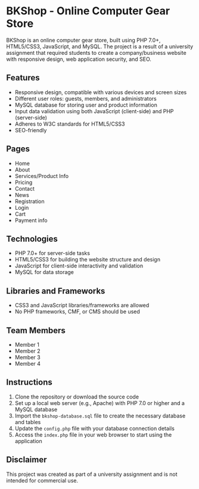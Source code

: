 # BKShop - Online Computer Gear Store

BKShop is an online computer gear store, built using PHP 7.0+, HTML5/CSS3, JavaScript, and MySQL. The project is a result of a university assignment that required students to create a company/business website with responsive design, web application security, and SEO.

## Features

- Responsive design, compatible with various devices and screen sizes
- Different user roles: guests, members, and administrators
- MySQL database for storing user and product information
- Input data validation using both JavaScript (client-side) and PHP (server-side)
- Adheres to W3C standards for HTML5/CSS3
- SEO-friendly

## Pages

- Home
- About
- Services/Product Info
- Pricing
- Contact
- News
- Registration
- Login
- Cart
- Payment info

## Technologies

- PHP 7.0+ for server-side tasks
- HTML5/CSS3 for building the website structure and design
- JavaScript for client-side interactivity and validation
- MySQL for data storage

## Libraries and Frameworks

- CSS3 and JavaScript libraries/frameworks are allowed
- No PHP frameworks, CMF, or CMS should be used

## Team Members

- Member 1
- Member 2
- Member 3
- Member 4

## Instructions

1. Clone the repository or download the source code
2. Set up a local web server (e.g., Apache) with PHP 7.0 or higher and a MySQL database
3. Import the `bkshop-database.sql` file to create the necessary database and tables
4. Update the `config.php` file with your database connection details
5. Access the `index.php` file in your web browser to start using the application

## Disclaimer

This project was created as part of a university assignment and is not intended for commercial use.

